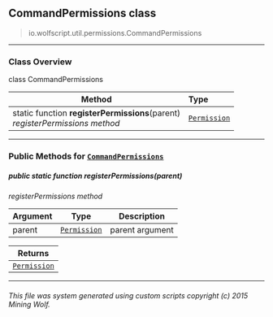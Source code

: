 ## CommandPermissions __class__

>io.wolfscript.util.permissions.CommandPermissions

---

### Class Overview

class CommandPermissions

Method | Type   
--- | :--- 
static function __registerPermissions__(parent) <br> _registerPermissions method_ | [`Permission`](..\..\permissions\Permission.md)



---


### Public Methods for [`CommandPermissions`](CommandPermissions.md)

##### <a id='registerpermissions'></a>public static function __registerPermissions__(parent)

_registerPermissions method_

Argument | Type | Description  
--- | --- | --- 
parent | [`Permission`](..\..\permissions\Permission.md) | parent argument

Returns | 
--- | 
[`Permission`](..\..\permissions\Permission.md) |


---


###### This file was system generated using custom scripts copyright (c) 2015 Mining Wolf.
	


